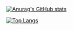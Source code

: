 [![Anurag's GitHub stats](https://github-readme-stats.vercel.app/api?username=simpler1ick&count_private=true&show_icons=true&theme=onedark)](https://github.com/anuraghazra/github-readme-stats)

[![Top Langs](https://github-readme-stats.vercel.app/api/top-langs/?username=simpler1ick)](https://github.com/anuraghazra/github-readme-stats)
